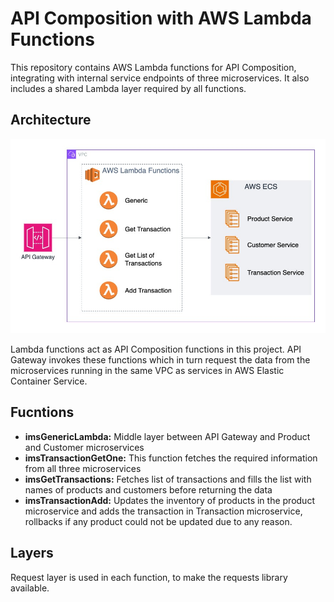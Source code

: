 # API Composition with AWS Lambda Functions

This repository contains AWS Lambda functions for API Composition, integrating with internal service endpoints of three microservices. It also includes a shared Lambda layer required by all functions.

## Architecture

![IMS Lambda](https://github.com/shubhamm2712/ims_lambda/blob/main/ims-lambda.jpg)

Lambda functions act as API Composition functions in this project. API Gateway invokes these functions which in turn request the data from the microservices running in the same VPC as services in AWS Elastic Container Service.

## Fucntions

- **imsGenericLambda:** Middle layer between API Gateway and Product and Customer microservices
- **imsTransactionGetOne:** This function fetches the required information from all three microservices
- **imsGetTransactions:** Fetches list of transactions and fills the list with names of products and customers before returning the data
- **imsTransactionAdd:** Updates the inventory of products in the product microservice and adds the transaction in Transaction microservice, rollbacks if any product could not be updated due to any reason.

## Layers

Request layer is used in each function, to make the requests library available.

